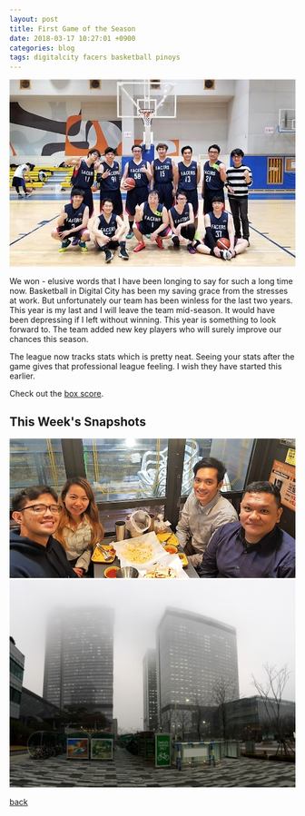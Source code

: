 ```yaml
---
layout: post
title: First Game of the Season
date: 2018-03-17 10:27:01 +0900
categories: blog
tags: digitalcity facers basketball pinoys
---
```


![](/assets/img/20180317-facers.jpg "Facers Wanna One 2018")

We won - elusive words that I have been longing to say for such a long time now. Basketball in Digital City has been my saving grace from the stresses at work. But unfortunately our team has been winless for the last two years. This year is my last and I will leave the team mid-season. It would have been depressing if I left without winning. This year is something to look forward to. The team added new key players who will surely improve our chances this season. 

The league now tracks stats which is pretty neat. Seeing your stats after the game gives that professional league feeling. I wish they have started this earlier. 

Check out the [box score](/assets/img/20180314-boxscore.jpg).

## This Week's Snapshots
![](/assets/img/20180316-kkanbu.jpeg "Kkanbu Dinner with Tito Vince")
![](/assets/img/20180315-foggy.jpg "Foggy Day in Digital City")

[back](./blog)
